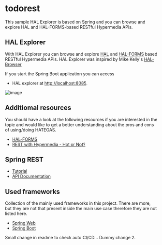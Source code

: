 # todorest
This sample HAL Explorer is based on Spring and you can browse and explore HAL and HAL-FORMS-based RESTful Hypermedia APIs.

## HAL Explorer

With HAL Explorer you can browse and explore [HAL](http://stateless.co/hal_specification.html) 
and [HAL-FORMS](https://rwcbook.github.io/hal-forms/) based RESTful Hypermedia APIs.
HAL Explorer was inspired by Mike Kelly's [HAL-Browser](https://github.com/mikekelly/hal-browser)


If you start the Spring Boot application you can access

*   HAL explorer at [http://localhost:8085](http://localhost:8085/).

![image](https://user-images.githubusercontent.com/17804600/86898475-0ae70480-c109-11ea-8cf5-384f1aff3711.png)

## Additiomal resources
You should have a look at the following resources if you are interested in the topic and would like to get a better understanding about the pros and cons of using/doing HATEOAS.

*   [HAL-FORMS](https://rwcbook.github.io/hal-forms/)
*   [REST with Hypermedia - Hot or Not?](https://reflectoring.io/rest-hypermedia/)

## Spring REST

*   [Tutorial](https://spring.io/guides/tutorials/rest/)
*   [API Documentation](https://documenter.getpostman.com/view/7154597/S1EH4hx7)

## Used frameworks
Collection of the mainly used frameworks in this project. There are more, but they are not that present inside the main use case therefore they are not listed here.

*   [Spring Web](https://docs.spring.io/spring/docs/5.2.0.RC2/spring-framework-reference/web.html#spring-web)
*   [Spring Boot](https://docs.spring.io/spring-boot/docs/2.2.0.M6/reference/htmlsingle/)

Small change in readme to check auto CI/CD...
Dummy change 2.

